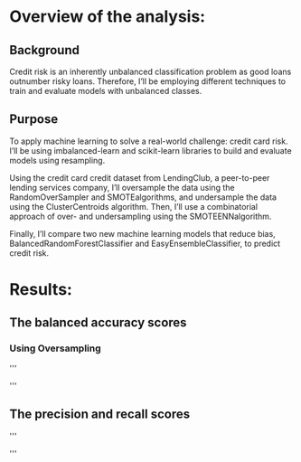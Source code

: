 # Overview of the analysis:

## Background
Credit risk is an inherently unbalanced classification problem as good loans outnumber risky loans. Therefore, I’ll be employing different techniques to train and evaluate models with unbalanced classes. 

## Purpose
To apply machine learning to solve a real-world challenge: credit card risk. I’ll be using imbalanced-learn and scikit-learn libraries to build and evaluate models using resampling.

Using the credit card credit dataset from LendingClub, a peer-to-peer lending services company, I’ll oversample the data using the RandomOverSampler and SMOTEalgorithms, and undersample the data using the ClusterCentroids algorithm. Then, I’ll use a combinatorial approach of over- and undersampling using the SMOTEENNalgorithm. 

Finally, I’ll compare two new machine learning models that reduce bias, BalancedRandomForestClassifier and EasyEnsembleClassifier, to predict credit risk. 

# Results:
## The balanced accuracy scores 
### Using Oversampling
'''

'''


## The precision and recall scores 
'''

'''





